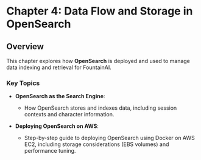 # Chapter 4: Data Flow and Storage in OpenSearch

## Overview

This chapter explores how **OpenSearch** is deployed and used to manage data indexing and retrieval for FountainAI.

### Key Topics
- **OpenSearch as the Search Engine**:
  - How OpenSearch stores and indexes data, including session contexts and character information.

- **Deploying OpenSearch on AWS**:
  - Step-by-step guide to deploying OpenSearch using Docker on AWS EC2, including storage considerations (EBS volumes) and performance tuning.


